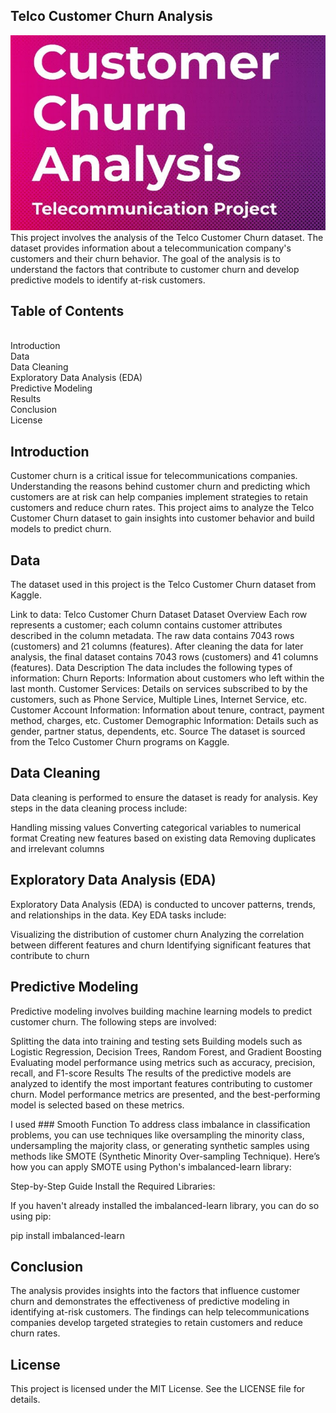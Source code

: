 ## Telco Customer Churn Analysis
![](https://github.com/MissNeerajSharma/CustomerChurnEndToEndProject/blob/main/Churn.png)This project involves the analysis of the Telco Customer Churn dataset. The dataset provides information about a telecommunication company's customers and their churn behavior. The goal of the analysis is to understand the factors that contribute to customer churn and develop predictive models to identify at-risk customers.

## Table of Contents
<br>Introduction
<br>Data
<br>Data Cleaning
<br>Exploratory Data Analysis (EDA)
<br>Predictive Modeling
<br>Results
<br>Conclusion
<br>License
## Introduction
Customer churn is a critical issue for telecommunications companies. Understanding the reasons behind customer churn and predicting which customers are at risk can help companies implement strategies to retain customers and reduce churn rates. This project aims to analyze the Telco Customer Churn dataset to gain insights into customer behavior and build models to predict churn.

## Data
The dataset used in this project is the Telco Customer Churn dataset from Kaggle.

Link to data: Telco Customer Churn Dataset
Dataset Overview
Each row represents a customer; each column contains customer attributes described in the column metadata.
The raw data contains 7043 rows (customers) and 21 columns (features).
After cleaning the data for later analysis, the final dataset contains 7043 rows (customers) and 41 columns (features).
Data Description
The data includes the following types of information:
Churn Reports: Information about customers who left within the last month.
Customer Services: Details on services subscribed to by the customers, such as Phone Service, Multiple Lines, Internet Service, etc.
Customer Account Information: Information about tenure, contract, payment method, charges, etc.
Customer Demographic Information: Details such as gender, partner status, dependents, etc.
Source
The dataset is sourced from the Telco Customer Churn programs on Kaggle.

## Data Cleaning
Data cleaning is performed to ensure the dataset is ready for analysis. Key steps in the data cleaning process include:

Handling missing values
Converting categorical variables to numerical format
Creating new features based on existing data
Removing duplicates and irrelevant columns
## Exploratory Data Analysis (EDA)
Exploratory Data Analysis (EDA) is conducted to uncover patterns, trends, and relationships in the data. Key EDA tasks include:

Visualizing the distribution of customer churn
Analyzing the correlation between different features and churn
Identifying significant features that contribute to churn
## Predictive Modeling
Predictive modeling involves building machine learning models to predict customer churn. The following steps are involved:

Splitting the data into training and testing sets
Building models such as Logistic Regression, Decision Trees, Random Forest, and Gradient Boosting
Evaluating model performance using metrics such as accuracy, precision, recall, and F1-score
Results
The results of the predictive models are analyzed to identify the most important features contributing to customer churn. Model performance metrics are presented, and the best-performing model is selected based on these metrics.

I used ### Smooth Function To address class imbalance in classification problems, you can use techniques like oversampling the minority class, undersampling the majority class, or generating synthetic samples using methods like SMOTE (Synthetic Minority Over-sampling Technique). Here’s how you can apply SMOTE using Python's imbalanced-learn library:

Step-by-Step Guide
Install the Required Libraries:

If you haven't already installed the imbalanced-learn library, you can do so using pip:

pip install imbalanced-learn

## Conclusion
The analysis provides insights into the factors that influence customer churn and demonstrates the effectiveness of predictive modeling in identifying at-risk customers. The findings can help telecommunications companies develop targeted strategies to retain customers and reduce churn rates.

## License
This project is licensed under the MIT License. See the LICENSE file for details.

